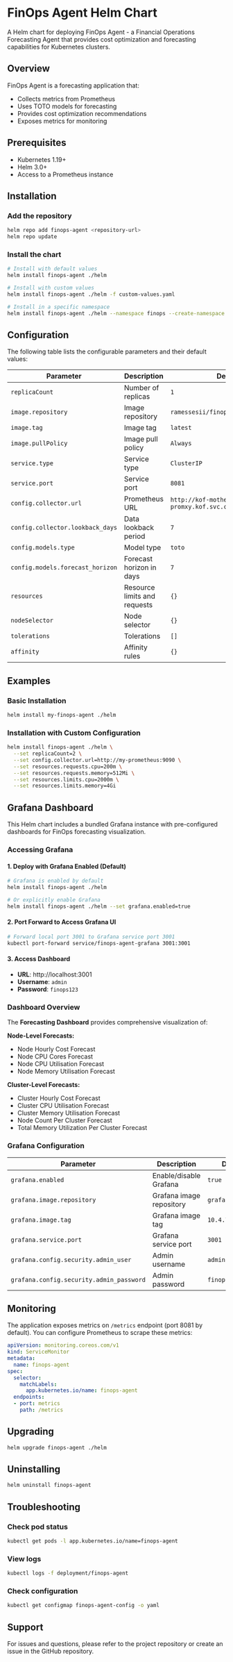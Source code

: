 # FinOps Agent Helm Chart

A Helm chart for deploying FinOps Agent - a Financial Operations Forecasting Agent that provides cost optimization and forecasting capabilities for Kubernetes clusters.

## Overview

FinOps Agent is a forecasting application that:
- Collects metrics from Prometheus
- Uses TOTO models for forecasting
- Provides cost optimization recommendations
- Exposes metrics for monitoring

## Prerequisites

- Kubernetes 1.19+
- Helm 3.0+
- Access to a Prometheus instance

## Installation

### Add the repository
```bash
helm repo add finops-agent <repository-url>
helm repo update
```

### Install the chart
```bash
# Install with default values
helm install finops-agent ./helm

# Install with custom values
helm install finops-agent ./helm -f custom-values.yaml

# Install in a specific namespace
helm install finops-agent ./helm --namespace finops --create-namespace
```

## Configuration

The following table lists the configurable parameters and their default values:

| Parameter | Description | Default |
|-----------|-------------|---------|
| `replicaCount` | Number of replicas | `1` |
| `image.repository` | Image repository | `ramessesii/finops-agent` |
| `image.tag` | Image tag | `latest` |
| `image.pullPolicy` | Image pull policy | `Always` |
| `service.type` | Service type | `ClusterIP` |
| `service.port` | Service port | `8081` |
| `config.collector.url` | Prometheus URL | `http://kof-mothership-promxy.kof.svc.cluster.local:8082` |
| `config.collector.lookback_days` | Data lookback period | `7` |
| `config.models.type` | Model type | `toto` |
| `config.models.forecast_horizon` | Forecast horizon in days | `7` |
| `resources` | Resource limits and requests | `{}` |
| `nodeSelector` | Node selector | `{}` |
| `tolerations` | Tolerations | `[]` |
| `affinity` | Affinity rules | `{}` |

## Examples

### Basic Installation
```bash
helm install my-finops-agent ./helm
```

### Installation with Custom Configuration
```bash
helm install finops-agent ./helm \
  --set replicaCount=2 \
  --set config.collector.url=http://my-prometheus:9090 \
  --set resources.requests.cpu=200m \
  --set resources.requests.memory=512Mi \
  --set resources.limits.cpu=2000m \
  --set resources.limits.memory=4Gi
```

## Grafana Dashboard

This Helm chart includes a bundled Grafana instance with pre-configured dashboards for FinOps forecasting visualization.

### Accessing Grafana

#### 1. Deploy with Grafana Enabled (Default)
```bash
# Grafana is enabled by default
helm install finops-agent ./helm

# Or explicitly enable Grafana
helm install finops-agent ./helm --set grafana.enabled=true
```

#### 2. Port Forward to Access Grafana UI
```bash
# Forward local port 3001 to Grafana service port 3001
kubectl port-forward service/finops-agent-grafana 3001:3001
```

#### 3. Access Dashboard
- **URL**: http://localhost:3001
- **Username**: `admin`
- **Password**: `finops123`

### Dashboard Overview

The **Forecasting Dashboard** provides comprehensive visualization of:

**Node-Level Forecasts:**
- Node Hourly Cost Forecast
- Node CPU Cores Forecast  
- Node CPU Utilisation Forecast
- Node Memory Utilisation Forecast

**Cluster-Level Forecasts:**
- Cluster Hourly Cost Forecast
- Cluster CPU Utilisation Forecast
- Cluster Memory Utilisation Forecast
- Node Count Per Cluster Forecast
- Total Memory Utilization Per Cluster Forecast

### Grafana Configuration

| Parameter | Description | Default |
|-----------|-------------|----------|
| `grafana.enabled` | Enable/disable Grafana | `true` |
| `grafana.image.repository` | Grafana image repository | `grafana/grafana` |
| `grafana.image.tag` | Grafana image tag | `10.4.7` |
| `grafana.service.port` | Grafana service port | `3001` |
| `grafana.config.security.admin_user` | Admin username | `admin` |
| `grafana.config.security.admin_password` | Admin password | `finops123` |

## Monitoring

The application exposes metrics on `/metrics` endpoint (port 8081 by default). You can configure Prometheus to scrape these metrics:

```yaml
apiVersion: monitoring.coreos.com/v1
kind: ServiceMonitor
metadata:
  name: finops-agent
spec:
  selector:
    matchLabels:
      app.kubernetes.io/name: finops-agent
  endpoints:
  - port: metrics
    path: /metrics
```

## Upgrading

```bash
helm upgrade finops-agent ./helm
```

## Uninstalling

```bash
helm uninstall finops-agent
```

## Troubleshooting

### Check pod status
```bash
kubectl get pods -l app.kubernetes.io/name=finops-agent
```

### View logs
```bash
kubectl logs -f deployment/finops-agent
```

### Check configuration
```bash
kubectl get configmap finops-agent-config -o yaml
```

## Support

For issues and questions, please refer to the project repository or create an issue in the GitHub repository.
